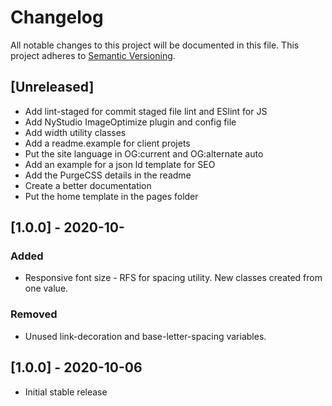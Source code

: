 # Changelog
All notable changes to this project will be documented in this file.
This project adheres to [Semantic Versioning](https://semver.org/spec/v2.0.0.html).

## [Unreleased]
- Add lint-staged for commit staged file lint and ESlint for JS
- Add NyStudio ImageOptimize plugin and config file
- Add width utility classes
- Add a readme.example for client projets
- Put the site language in OG:current and OG:alternate auto
- Add an example for a json ld template for SEO
- Add the PurgeCSS details in the readme
- Create a better documentation
- Put the home template in the pages folder


## [1.0.0] - 2020-10-
### Added
- Responsive font size - RFS for spacing utility. New classes created from one value.

### Removed
- Unused link-decoration and base-letter-spacing variables.


## [1.0.0] - 2020-10-06
- Initial stable release
